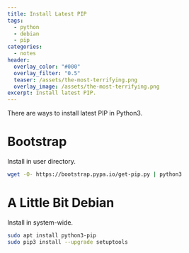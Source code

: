 ```yaml
---
title: Install Latest PIP
tags:
  - python
  - debian
  - pip
categories:
  - notes
header:
  overlay_color: "#000"
  overlay_filter: "0.5"
  teaser: /assets/the-most-terrifying.png
  overlay_image: /assets/the-most-terrifying.png
excerpt: Install latest PIP.
---
```

There are ways to install latest PIP in Python3.

# Bootstrap

Install in user directory.

```bash
wget -O- https://bootstrap.pypa.io/get-pip.py | python3
```

# A Little Bit Debian

Install in system-wide.

```bash
sudo apt install python3-pip
sudo pip3 install --upgrade setuptools
```
